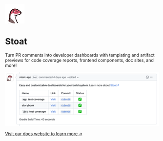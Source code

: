 ![Stoat](profile-round-64.png)

# Stoat

Turn PR comments into developer dashboards with templating and artifact previews for code coverage reports, frontend components, doc sites, and more!

![comment screenshot](screenshot.png)

[Visit our docs website to learn more ↗︎](https://docs.stoat.dev/)
